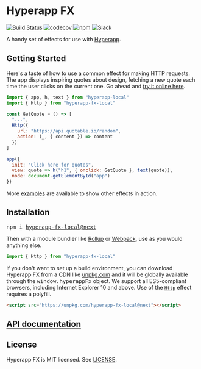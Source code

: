 # Hyperapp FX

[![Build Status](https://travis-ci.org/okwolf/hyperapp-fx-local.svg?branch=master)](https://travis-ci.org/okwolf/hyperapp-fx-local)
[![codecov](https://codecov.io/gh/okwolf/hyperapp-fx-local/branch/master/graph/badge.svg)](https://codecov.io/gh/okwolf/hyperapp-fx-local)
[![npm](https://img.shields.io/npm/v/hyperapp-fx-local.svg)](https://www.npmjs.org/package/hyperapp-fx-local)
[![Slack](https://hyperappjs.herokuapp.com/badge.svg)](https://hyperappjs.herokuapp.com "Join us")

A handy set of effects for use with [Hyperapp](https://github.com/jorgebucaran/hyperapp-local).

## Getting Started

Here's a taste of how to use a common effect for making HTTP requests. The app displays inspiring quotes about design, fetching a new quote each time the user clicks on the current one. Go ahead and [try it online here](https://codepen.io/okwolf/pen/vPbMaa?editors=0010).

```js
import { app, h, text } from "hyperapp-local"
import { Http } from "hyperapp-fx-local"

const GetQuote = () => [
  "...",
  Http({
    url: "https://api.quotable.io/random",
    action: (_, { content }) => content
  })
]

app({
  init: "Click here for quotes",
  view: quote => h("h1", { onclick: GetQuote }, text(quote)),
  node: document.getElementById("app")
})
```

More [examples](https://github.com/okwolf/hyperapp-local-playground) are available to show other effects in action.

## Installation

<pre>
npm i <a href=https://www.npmjs.com/package/hyperapp-fx-local/v/next>hyperapp-fx-local@next</a>
</pre>

Then with a module bundler like [Rollup](https://rollupjs.org) or [Webpack](https://webpack.js.org), use as you would anything else.

```js
import { Http } from "hyperapp-fx-local"
```

If you don't want to set up a build environment, you can download Hyperapp FX from a CDN like [unpkg.com](https://unpkg.com/hyperapp-fx-local@next) and it will be globally available through the <samp>window.hyperappFx</samp> object. We support all ES5-compliant browsers, including Internet Explorer 10 and above. Use of the [`Http`](api.md#module_fx.exports.Http) effect requires a polyfill.

```html
<script src="https://unpkg.com/hyperapp-fx-local@next"></script>
```

## [API documentation](api.md)

## License

Hyperapp FX is MIT licensed. See [LICENSE](LICENSE.md).
